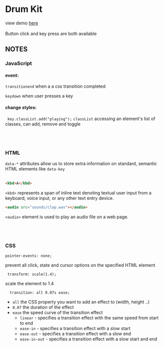# Drum Kit
view demo [here](https://zzkzzzz.github.io/JavaScript30-Challenge/01%-%Drum%20Kit/index.html)<br/><br/>
Button click and key press are both available

## NOTES

### JavaScript
#### event: 

```transitionend``` 
when a a css transition completed

```keydown``` 
 when user presses a key     
        
#### change styles: 
``` key.classList.add("playing");```
```classList``` accessing an element's list of classes, can add, remove and toggle
<br/><br/>
<br/><br/>
### HTML
 
```data-*``` attributes allow us to store extra information on standard, semantic HTML elements
like ```data-key```
<br/><br/>

```html
<kbd>A</kbd>
```
 ```<kbd>``` represents a span of inline text denoting textual user input from a keyboard, voice input, or any other text entry device.

```html
<audio src="sounds/clap.wav"></audio>
```

```<audio>``` element is used to play an audio file on a web page.
<br/><br/>
<br/><br/>
### CSS
```pointer-events: none;```

prevent all click, state and cursor options on the specified HTML element

``` transform: scale(1.4);```

scale the element to 1.4

```  transition: all 0.07s ease;```

- ```all``` the CSS property you want to add an effect to (width, height ..)
- ```0.07``` the duration of the effect
- ```ease``` the speed curve of the transition effect
  - ```linear``` - specifies a transition effect with the same speed from start to end 
  - ```ease-in``` - specifies a transition effect with a slow start
  - ```ease-out``` - specifies a transition effect with a slow end
  - ```ease-in-out``` - specifies a transition effect with a slow start and end
